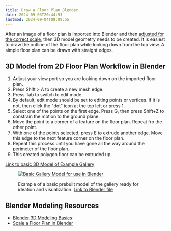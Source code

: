 ```yaml
---
title: Draw a Floor Plan Blender
date: 2024-09-03T20:44:53
lastmod: 2024-09-04T08:09:55
---
```


After an image of a floor plan is imported into Blender and then [adjusted for the correct scale](./scale-floor-plan-blender.md), then 3D model geometry needs to be created. It is easiest to draw the outline of the floor plan while looking down from the top view. A simple floor plan can be drawn with straight edges.

## 3D Model from 2D Floor Plan Workflow in Blender

1. Adjust your view port so you are looking down on the imported floor plan.
2. Press Shift > A to create a new mesh edge.
3. Press Tab to switch to edit mode.
4. By default, edit mode should be set to editing points or vertices. If it is not, then click the "dot" icon at the top left or press 1.
5. Select one of the points on the first edge. Press G, then press Shift+Z to constrain the motion to the ground plane.
6. Move the point to a corner of a feature on the floor plan. Repeat fro the other point.
7. With one of the points selected, press E to extrude another edge. Move this edge to the next feature corner on the floor plan.
8. Repeat this process until you have gone all the way around the perimeter of the floor plan.
9. This created polygon floor can be extruded up.

[Link to basic 3D Model of Example Gallery](./attachments/2023-Gallery-Model.blend)

<figure>

[![Basic Gallery Model for use in Blender](./attachments/2023-basic-blender-gallery-model-image.png)](./attachments/2023-Gallery-Model.blend)

<figcaption>

Example of a basic prebuilt model of the gallery ready for ideation and visualization. [Link to Blender file](./attachments/2023-Gallery-Model.blend)

</figcaption>

</figure>

## Blender Modeling Resources

- [Blender 3D Modeling Basics](./3d-modeling-basics-blender.md)
- [Scale a Floor Plan in Blender](./scale-floor-plan-blender.md)
